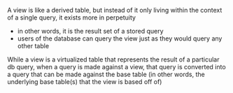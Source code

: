 
A view is like a derived table, but instead of it only living within the context of a single query, it exists more in perpetuity
- in other words, it is the result set of a stored query
- users of the database can query the view just as they would query any other table

While a view is a virtualized table that represents the result of a particular db query, when a query is made against a view, that query is converted into a query that can be made against the base table (in other words, the underlying base table(s) that the view is based off of)
